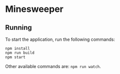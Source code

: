 # Minesweeper

## Running

To start the application, run the following commands:

```
npm install
npm run build
npm start
```

Other available commands are: `npm run watch`.
